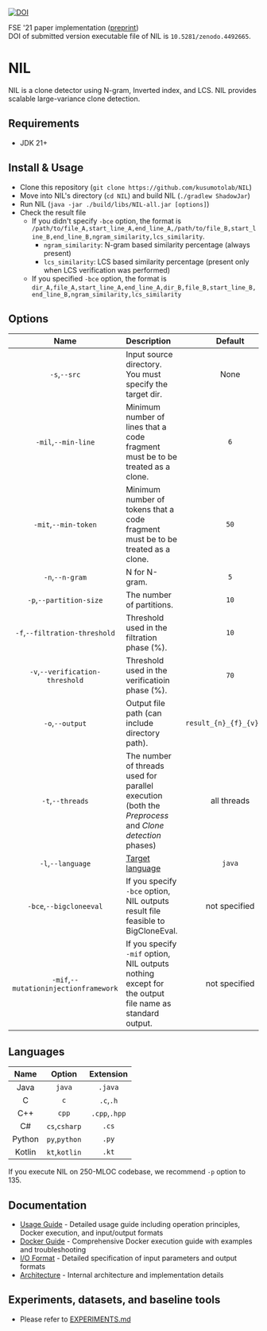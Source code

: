 [![DOI](https://zenodo.org/badge/DOI/10.5281/zenodo.4492665.svg)](https://doi.org/10.5281/zenodo.4492665)

FSE '21 paper implementation ([preprint](./camera-ready.pdf))<br>
DOI of submitted version executable file of NIL is `10.5281/zenodo.4492665`.

# NIL

NIL is a clone detector using N-gram, Inverted index, and LCS.
NIL provides scalable large-variance clone detection.

## Requirements

- JDK 21+

## Install & Usage

- Clone this repository (`git clone https://github.com/kusumotolab/NIL`)
- Move into NIL's directory (`cd NIL`) and build NIL (`./gradlew ShadowJar`)
- Run NIL (`java -jar ./build/libs/NIL-all.jar [options]`)
- Check the result file
  - If you didn't specify `-bce` option, the format is
    `/path/to/file_A,start_line_A,end_line_A,/path/to/file_B,start_line_B,end_line_B,ngram_similarity,lcs_similarity`.
    - `ngram_similarity`: N-gram based similarity percentage (always present)
    - `lcs_similarity`: LCS based similarity percentage (present only when LCS verification was performed)
  - If you specified `-bce` option, the format is
    `dir_A,file_A,start_line_A,end_line_A,dir_B,file_B,start_line_B,end_line_B,ngram_similarity,lcs_similarity`

## Options

|                 Name                  | Description                                                                                            |         Default          |
| :-----------------------------------: | :----------------------------------------------------------------------------------------------------- | :----------------------: |
|             `-s`,`--src`              | Input source directory. You must specify the target dir.                                               |           None           |
|          `-mil`,`--min-line`          | Minimum number of lines that a code fragment must be to be treated as a clone.                         |           `6`            |
|         `-mit`,`--min-token`          | Minimum number of tokens that a code fragment must be to be treated as a clone.                        |           `50`           |
|            `-n`,`--n-gram`            | N for N-gram.                                                                                          |           `5`            |
|        `-p`,`--partition-size`        | The number of partitions.                                                                              |           `10`           |
|     `-f`,`--filtration-threshold`     | Threshold used in the filtration phase (%).                                                            |           `10`           |
|    `-v`,`--verification-threshold`    | Threshold used in the verificatioin phase (%).                                                         |           `70`           |
|            `-o`,`--output`            | Output file path (can include directory path).                                                         | `result_{n}_{f}_{v}.csv` |
|           `-t`,`--threads`            | The number of threads used for parallel execution (both the _Preprocess_ and _Clone detection_ phases) |       all threads        |
|           `-l`,`--language`           | [Target language](#Languages)                                                                          |          `java`          |
|        `-bce`,`--bigcloneeval`        | If you specify `-bce` option, NIL outputs result file feasible to BigCloneEval.                        |      not specified       |
| `-mif`,`--mutationinjectionframework` | If you specify `-mif` option, NIL outputs nothing except for the output file name as standard output.  |      not specified       |

## Languages

|  Name  |    Option     |   Extension   |
| :----: | :-----------: | :-----------: |
|  Java  |    `java`     |    `.java`    |
|   C    |      `c`      |   `.c`,`.h`   |
|  C++   |     `cpp`     | `.cpp`,`.hpp` |
|   C#   | `cs`,`csharp` |     `.cs`     |
| Python | `py`,`python` |     `.py`     |
| Kotlin | `kt`,`kotlin` |     `.kt`     |

If you execute NIL on 250-MLOC codebase, we recommend `-p` option to 135.

## Documentation

- [Usage Guide](./docs/NIL_USAGE_GUIDE.md) - Detailed usage guide including operation principles, Docker execution, and input/output formats
- [Docker Guide](./docs/DOCKER_GUIDE.md) - Comprehensive Docker execution guide with examples and troubleshooting
- [I/O Format](./docs/IO_FORMAT.md) - Detailed specification of input parameters and output formats
- [Architecture](./docs/ARCHITECTURE.md) - Internal architecture and implementation details

## Experiments, datasets, and baseline tools

- Please refer to [EXPERIMENTS.md](./EXPERIMENTS.md)
